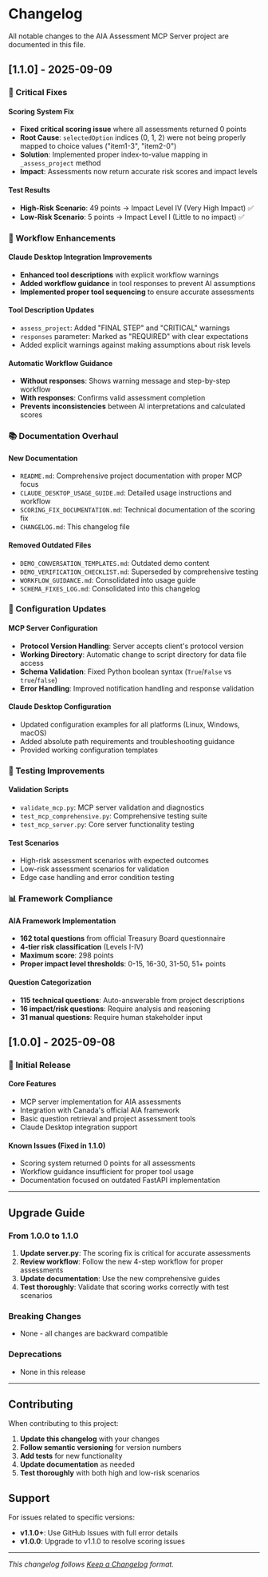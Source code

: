 # Changelog

All notable changes to the AIA Assessment MCP Server project are documented in this file.

## [1.1.0] - 2025-09-09

### 🔧 Critical Fixes

#### Scoring System Fix
- **Fixed critical scoring issue** where all assessments returned 0 points
- **Root Cause**: `selectedOption` indices (0, 1, 2) were not being properly mapped to choice values ("item1-3", "item2-0")
- **Solution**: Implemented proper index-to-value mapping in `_assess_project` method
- **Impact**: Assessments now return accurate risk scores and impact levels

#### Test Results
- **High-Risk Scenario**: 49 points → Impact Level IV (Very High Impact) ✅
- **Low-Risk Scenario**: 5 points → Impact Level I (Little to no impact) ✅

### 🚀 Workflow Enhancements

#### Claude Desktop Integration Improvements
- **Enhanced tool descriptions** with explicit workflow warnings
- **Added workflow guidance** in tool responses to prevent AI assumptions
- **Implemented proper tool sequencing** to ensure accurate assessments

#### Tool Description Updates
- `assess_project`: Added "FINAL STEP" and "CRITICAL" warnings
- `responses` parameter: Marked as "REQUIRED" with clear expectations
- Added explicit warnings against making assumptions about risk levels

#### Automatic Workflow Guidance
- **Without responses**: Shows warning message and step-by-step workflow
- **With responses**: Confirms valid assessment completion
- **Prevents inconsistencies** between AI interpretations and calculated scores

### 📚 Documentation Overhaul

#### New Documentation
- `README.md`: Comprehensive project documentation with proper MCP focus
- `CLAUDE_DESKTOP_USAGE_GUIDE.md`: Detailed usage instructions and workflow
- `SCORING_FIX_DOCUMENTATION.md`: Technical documentation of the scoring fix
- `CHANGELOG.md`: This changelog file

#### Removed Outdated Files
- `DEMO_CONVERSATION_TEMPLATES.md`: Outdated demo content
- `DEMO_VERIFICATION_CHECKLIST.md`: Superseded by comprehensive testing
- `WORKFLOW_GUIDANCE.md`: Consolidated into usage guide
- `SCHEMA_FIXES_LOG.md`: Consolidated into this changelog

### 🔄 Configuration Updates

#### MCP Server Configuration
- **Protocol Version Handling**: Server accepts client's protocol version
- **Working Directory**: Automatic change to script directory for data file access
- **Schema Validation**: Fixed Python boolean syntax (`True`/`False` vs `true`/`false`)
- **Error Handling**: Improved notification handling and response validation

#### Claude Desktop Configuration
- Updated configuration examples for all platforms (Linux, Windows, macOS)
- Added absolute path requirements and troubleshooting guidance
- Provided working configuration templates

### 🧪 Testing Improvements

#### Validation Scripts
- `validate_mcp.py`: MCP server validation and diagnostics
- `test_mcp_comprehensive.py`: Comprehensive testing suite
- `test_mcp_server.py`: Core server functionality testing

#### Test Scenarios
- High-risk assessment scenarios with expected outcomes
- Low-risk assessment scenarios for validation
- Edge case handling and error condition testing

### 📊 Framework Compliance

#### AIA Framework Implementation
- **162 total questions** from official Treasury Board questionnaire
- **4-tier risk classification** (Levels I-IV)
- **Maximum score**: 298 points
- **Proper impact level thresholds**: 0-15, 16-30, 31-50, 51+ points

#### Question Categorization
- **115 technical questions**: Auto-answerable from project descriptions
- **16 impact/risk questions**: Require analysis and reasoning
- **31 manual questions**: Require human stakeholder input

## [1.0.0] - 2025-09-08

### 🎉 Initial Release

#### Core Features
- MCP server implementation for AIA assessments
- Integration with Canada's official AIA framework
- Basic question retrieval and project assessment tools
- Claude Desktop integration support

#### Known Issues (Fixed in 1.1.0)
- Scoring system returned 0 points for all assessments
- Workflow guidance insufficient for proper tool usage
- Documentation focused on outdated FastAPI implementation

---

## Upgrade Guide

### From 1.0.0 to 1.1.0

1. **Update server.py**: The scoring fix is critical for accurate assessments
2. **Review workflow**: Follow the new 4-step workflow for proper assessments
3. **Update documentation**: Use the new comprehensive guides
4. **Test thoroughly**: Validate that scoring works correctly with test scenarios

### Breaking Changes
- None - all changes are backward compatible

### Deprecations
- None in this release

---

## Contributing

When contributing to this project:

1. **Update this changelog** with your changes
2. **Follow semantic versioning** for version numbers
3. **Add tests** for new functionality
4. **Update documentation** as needed
5. **Test thoroughly** with both high and low-risk scenarios

## Support

For issues related to specific versions:
- **v1.1.0+**: Use GitHub Issues with full error details
- **v1.0.0**: Upgrade to v1.1.0 to resolve scoring issues

---

*This changelog follows [Keep a Changelog](https://keepachangelog.com/) format.*

